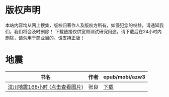 # 版权声明

本站内容均从网上搜集，版权归著作人及版权方所有，如侵犯您的权益，请通知我们，我们将会及时删除！ 下载链接仅供宽带测试研究用途，请下载后在24小时内删除，请勿用于商业目的。请支持正版！

# 地震

| 书名 | 作者 | epub/mobi/azw3 |
| --- | --- | --- |
| [汶川地震168小时 (点击查看图片)](https://www.dushupai.com/attachment/2024/06/03/d3ea52ffa0756503.jpg) | 张良 | [下载](https://url89.ctfile.com/f/31084289-1357019782-2760cf?p=8866) |
